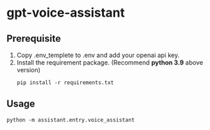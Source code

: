 # gpt-voice-assistant

## Prerequisite
1. Copy .env_templete to .env and add your openai api key.
2. Install the requirement package. (Recommend **python 3.9** above version)
    ```
    pip install -r requirements.txt
    ```
## Usage
```{bash}
python -m assistant.entry.voice_assistant
```
